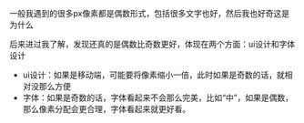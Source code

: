 一般我遇到的很多px像素都是偶数形式，包括很多文字也好，然后我也好奇这是为什么

后来进过我了解，发现还真的是偶数比奇数更好，体现在两个方面：ui设计和字体设计

- ui设计：如果是移动端，可能要将像素缩小一倍，此时如果是奇数的话，就相对没那么方便
- 字体：如果是奇数的话，字体看起来不会那么完美，比如“中”，如果是偶数，那么像素分配会更合理，字体看起来就更好看。